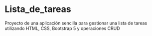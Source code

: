 # Lista_de_tareas
Proyecto de una aplicación sencilla para gestionar una lista de tareas utilizando HTML, CSS, Bootstrap 5 y operaciones CRUD
